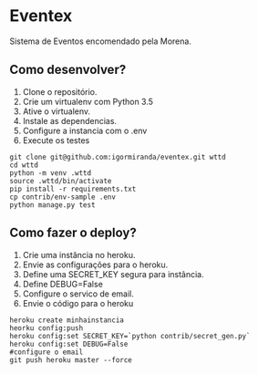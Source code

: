 # Eventex

Sistema de Eventos encomendado pela Morena.

## Como desenvolver?

1. Clone o repositório.
2. Crie um virtualenv com Python 3.5
3. Ative o virtualenv.
4. Instale as dependencias.
5. Configure a instancia com o .env
6. Execute os testes

```console
git clone git@github.com:igormiranda/eventex.git wttd
cd wttd
python -m venv .wttd
source .wttd/bin/activate
pip install -r requirements.txt
cp contrib/env-sample .env
python manage.py test
```

## Como fazer o deploy?

1. Crie uma instância no heroku.
2. Envie as configurações para o heroku.
3. Define uma SECRET_KEY segura para instância.
4. Define DEBUG=False
5. Configure o servico de email.
6. Envie o código para o heroku

```console
heroku create minhainstancia
heorku config:push
heroku config:set SECRET_KEY=`python contrib/secret_gen.py`
heroku config:set DEBUG=False
#configure o email
git push heroku master --force
```

